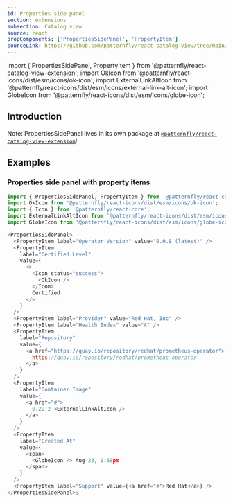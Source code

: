 ```yaml
---
id: Properties side panel
section: extensions
subsection: Catalog view
source: react
propComponents: ['PropertiesSidePanel', 'PropertyItem']
sourceLink: https://github.com/patternfly/react-catalog-view/tree/main/packages/module/src/components/PropertiesSidePanel/PropertiesSidePanel.tsx
---
```


import { PropertiesSidePanel, PropertyItem } from '@patternfly/react-catalog-view-extension';
import OkIcon from '@patternfly/react-icons/dist/esm/icons/ok-icon';
import ExternalLinkAltIcon from '@patternfly/react-icons/dist/esm/icons/external-link-alt-icon';
import GlobeIcon from '@patternfly/react-icons/dist/esm/icons/globe-icon';

## Introduction

Note: PropertiesSidePanel lives in its own package at [`@patternfly/react-catalog-view-extension`](https://www.npmjs.com/package/@patternfly/react-catalog-view-extension)!

## Examples

### Properties side panel with property items

```js
import { PropertiesSidePanel, PropertyItem } from '@patternfly/react-catalog-view-extension';
import OkIcon from '@patternfly/react-icons/dist/esm/icons/ok-icon';
import { Icon } from '@patternfly/react-core';
import ExternalLinkAltIcon from '@patternfly/react-icons/dist/esm/icons/external-link-alt-icon';
import GlobeIcon from '@patternfly/react-icons/dist/esm/icons/globe-icon';

<PropertiesSidePanel>
  <PropertyItem label="Operator Version" value="0.9.8 (latest)" />
  <PropertyItem
    label="Certified Level"
    value={
      <>
        <Icon status="success">
          <OkIcon />
        </Icon>
        Certified
      </>
    }
  />
  <PropertyItem label="Provider" value="Red Hat, Inc" />
  <PropertyItem label="Health Index" value="A" />
  <PropertyItem
    label="Repository"
    value={
      <a href="https://quay.io/repository/redhat/prometheus-operator">
        https://quay.io/repository/redhat/prometheus-operator
      </a>
    }
  />
  <PropertyItem
    label="Container Image"
    value={
      <a href="#">
        0.22.2 <ExternalLinkAltIcon />
      </a>
    }
  />
  <PropertyItem
    label="Created At"
    value={
      <span>
        <GlobeIcon /> Aug 23, 1:58pm
      </span>
    }
  />
  <PropertyItem label="Support" value={<a href="#">Red Hat</a>} />
</PropertiesSidePanel>;
```
